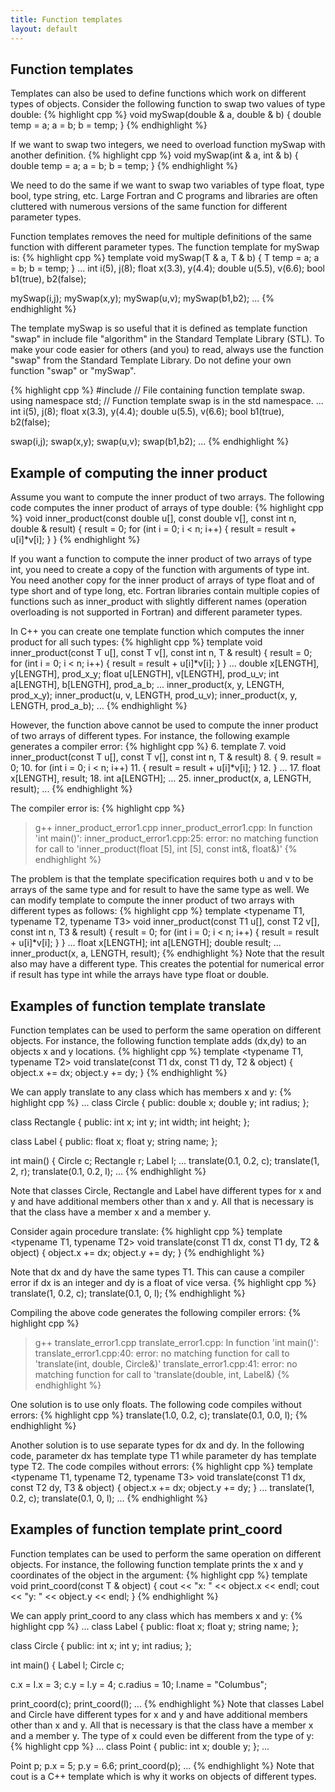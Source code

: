 ```yaml
---
title: Function templates
layout: default
---
```


## Function templates

Templates can also be used to define functions
which work on different types of objects.
Consider the following function to swap two values of type double:
{% highlight cpp %}
void mySwap(double & a, double & b)
{
  double temp = a;
  a = b;
  b = temp;
}
{% endhighlight %}

If we want to swap two integers, we need to overload function
mySwap with another definition.
{% highlight cpp %}
void mySwap(int & a, int & b)
{
  double temp = a;
  a = b;
  b = temp;
}
{% endhighlight %}


We need to do the same if we want to swap two variables of type float,
type bool, type string, etc.
Large Fortran and C programs and libraries are often cluttered
with numerous versions of the same function for different parameter types.

Function templates removes the need for multiple definitions
of the same function with different parameter types.
The function template for mySwap is:
{% highlight cpp %}
template <typename T>
void mySwap(T & a, T & b)
{
  T temp = a;
  a = b;
  b = temp;
}
...
  int i(5), j(8);
  float x(3.3), y(4.4);
  double u(5.5), v(6.6);
  bool b1(true), b2(false);

  mySwap(i,j);
  mySwap(x,y);
  mySwap(u,v);
  mySwap(b1,b2);
...
{% endhighlight %}

The template mySwap is so useful that it is defined
as template function "swap" in include file "algorithm"
in the Standard Template Library (STL).
To make your code easier for others (and you) to read,
always use the function "swap" from the Standard Template Library.
Do not define your own function "swap" or "mySwap".

{% highlight cpp %}
#include <algorithm>    // File containing function template swap.
using namespace std;    // Function template swap is in the std namespace.
...
  int i(5), j(8);
  float x(3.3), y(4.4);
  double u(5.5), v(6.6);
  bool b1(true), b2(false);

  swap(i,j);
  swap(x,y);
  swap(u,v);
  swap(b1,b2);
...
{% endhighlight %}

## Example of computing the inner product

Assume you want to compute the inner product of two arrays.
The following code computes the inner product of arrays of type double:
{% highlight cpp %}
void inner_product(const double u[], const double v[], 
                   const int n, double & result)
{
  result = 0;
  for (int i = 0; i < n; i++)
    { result = result + u[i]*v[i]; }
}
{% endhighlight %}

If you want a function to compute the inner product of two arrays
of type int, you need to create a copy of the function
with arguments of type int.
You need another copy for the inner product of arrays of type float
and of type short and of type long, etc.
Fortran libraries contain multiple copies of functions such as inner_product
with slightly different names 
(operation overloading is not supported in Fortran)
and different parameter types.

In C++ you can create one template function which computes
the inner product for all such types:
{% highlight cpp %}
template <typename T>
void inner_product(const T u[], const T v[], const int n, T & result)
{
  result = 0;
  for (int i = 0; i < n; i++)
    { result = result + u[i]*v[i]; }
}
...
  double x[LENGTH], y[LENGTH], prod_x_y;
  float u[LENGTH], v[LENGTH], prod_u_v;
  int a[LENGTH], b[LENGTH], prod_a_b;
...
  inner_product(x, y, LENGTH, prod_x_y);
  inner_product(u, v, LENGTH, prod_u_v);
  inner_product(x, y, LENGTH, prod_a_b);
...
{% endhighlight %}

However, the function above cannot be used to compute
the inner product of two arrays of different types.
For instance, the following example generates a compiler error:
{% highlight cpp %}
 6. template <typename T>
 7. void inner_product(const T u[], const T v[], const int n, T & result)
 8. {
 9.   result = 0;
10.  for (int i = 0; i < n; i++)
11.    { result = result + u[i]*v[i]; }
12. }
...
17.   float x[LENGTH], result;
18.   int a[LENGTH];
...
25.   inner_product(x, a, LENGTH, result);
...
{% endhighlight %}

The compiler error is:
{% highlight cpp %}
> g++ inner_product_error1.cpp
inner_product_error1.cpp: In function 'int main()':
inner_product_error1.cpp:25: error: no matching function for call to 
        'inner_product(float [5], int [5], const int&, float&)'
{% endhighlight %}

The problem is that the template specification requires both u and v
to be arrays of the same type and for result to have the same type as well.
We can modify template to compute the inner product of two arrays with
different types as follows:
{% highlight cpp %}
template <typename T1, typename T2, typename T3>
void inner_product(const T1 u[], const T2 v[], const int n, T3 & result)
{
  result = 0;
  for (int i = 0; i < n; i++) {
    result = result + u[i]*v[i]; 
  }
}
...
   float x[LENGTH];
   int a[LENGTH];
   double result;
...
   inner_product(x, a, LENGTH, result);
{% endhighlight %}
Note that the result also may have a different type.
This creates the potential for numerical error if result has type int
while the arrays have type float or double.

## Examples of function template translate

Function templates can be used to perform the same operation
on different objects.
For instance, the following function template
adds (dx,dy) to an objects x and y locations.
{% highlight cpp %}
template <typename T1, typename T2>
void translate(const T1 dx, const T1 dy,
               T2 & object)
{
  object.x += dx;
  object.y += dy;
}
{% endhighlight %}

We can apply translate to any class which has members x and y:
{% highlight cpp %}
...
class Circle
{
public:
  double x;
  double y;
  int radius;
};

class Rectangle {
public:
  int x;
  int y;
  int width;
  int height;
};

class Label
{
public:
  float x;
  float y;
  string name;
};


int main()
{
  Circle c;
  Rectangle r;
  Label l;
...
  translate(0.1, 0.2, c);
  translate(1, 2, r);
  translate(0.1, 0.2, l);
...
{% endhighlight %}

Note that classes Circle, Rectangle and Label have different types for x and y
and have additional members other than x and y.
All that is necessary is that the class have a member x and a member y.

Consider again procedure translate:
{% highlight cpp %}
template <typename T1, typename T2>
void translate(const T1 dx, const T1 dy,
               T2 & object)
{
  object.x += dx;
  object.y += dy;
}
{% endhighlight %}

Note that dx and dy have the same types T1.
This can cause a compiler error if dx is an integer and dy is a float
of vice versa.
{% highlight cpp %}
  translate(1, 0.2, c);
  translate(0.1, 0, l);
{% endhighlight %}

Compiling the above code generates the following compiler errors:
{% highlight cpp %}
>  g++ translate_error1.cpp
translate_error1.cpp: In function 'int main()':
translate_error1.cpp:40: error: no matching function 
    for call to 'translate(int, double, Circle&)'
translate_error1.cpp:41: error: no matching function 
    for call to 'translate(double, int, Label&)
{% endhighlight %}

One solution is to use only floats.
The following code compiles without errors:
{% highlight cpp %}
  translate(1.0, 0.2, c);
  translate(0.1, 0.0, l);
{% endhighlight %}

Another solution is to use separate types for dx and dy.
In the following code, parameter dx has template type T1
while parameter dy has template type T2.
The code compiles without errors:
{% highlight cpp %}
template <typename T1, typename T2, typename T3>
void translate(const T1 dx, const T2 dy,
               T3 & object)
{
  object.x += dx;
  object.y += dy;
}
...
  translate(1, 0.2, c);
  translate(0.1, 0, l);
...
{% endhighlight %}

## Examples of function template print_coord

Function templates can be used to perform the same operation
on different objects.
For instance, the following function template prints
the x and y coordinates of the object in the argument:
{% highlight cpp %}
template <typename T>
void print_coord(const T & object)
{
  cout << "x: " << object.x << endl;
  cout << "y: " << object.y << endl;
}
{% endhighlight %}

We can apply print_coord to any class which has members x and y:
{% highlight cpp %}
...
class Label
{
public:
  float x;
  float y;
  string name;
};

class Circle
{
public:
  int x;
  int y;
  int radius;
};

int main()
{
  Label l;
  Circle c;

  c.x = l.x = 3;
  c.y = l.y = 4;
  c.radius = 10;
  l.name = "Columbus";

  print_coord(c);
  print_coord(l);
...
{% endhighlight %}
Note that classes Label and Circle have different types for x and y
and have additional members other than x and y.
All that is necessary is that the class have a member x and a member y.
The type of x could even be different from the type of y:
{% highlight cpp %}
...
class Point {
  public:
    int x;
    double y;
};
...

  Point p;
  p.x = 5;
  p.y = 6.6;
  print_coord(p);
...
{% endhighlight %}
Note that cout is a C++ template which is why 
it works on objects of different types.

